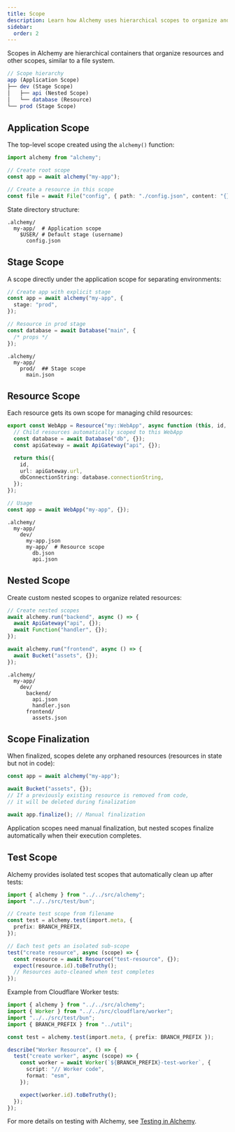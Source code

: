```yaml
---
title: Scope
description: Learn how Alchemy uses hierarchical scopes to organize and manage infrastructure resources. Master application scopes, stage scopes, and resource scopes.
sidebar:
  order: 2
---
```


Scopes in Alchemy are hierarchical containers that organize resources and other scopes, similar to a file system.

```typescript
// Scope hierarchy
app (Application Scope)
├── dev (Stage Scope)
│   ├── api (Nested Scope)
│   └── database (Resource)
└── prod (Stage Scope)
```

## Application Scope

The top-level scope created using the `alchemy()` function:

```typescript
import alchemy from "alchemy";

// Create root scope
const app = await alchemy("my-app");

// Create a resource in this scope
const file = await File("config", { path: "./config.json", content: "{}" });
```

State directory structure:

```
.alchemy/
  my-app/  # Application scope
    $USER/ # Default stage (username)
      config.json
```

## Stage Scope

A scope directly under the application scope for separating environments:

```typescript
// Create app with explicit stage
const app = await alchemy("my-app", {
  stage: "prod",
});

// Resource in prod stage
const database = await Database("main", {
  /* props */
});
```

```
.alchemy/
  my-app/
    prod/  ## Stage scope
      main.json
```

## Resource Scope

Each resource gets its own scope for managing child resources:

```typescript
export const WebApp = Resource("my::WebApp", async function (this, id, props) {
  // Child resources automatically scoped to this WebApp
  const database = await Database("db", {});
  const apiGateway = await ApiGateway("api", {});

  return this({
    id,
    url: apiGateway.url,
    dbConnectionString: database.connectionString,
  });
});

// Usage
const app = await WebApp("my-app", {});
```

```
.alchemy/
  my-app/
    dev/
      my-app.json
      my-app/  # Resource scope
        db.json
        api.json
```

## Nested Scope

Create custom nested scopes to organize related resources:

```typescript
// Create nested scopes
await alchemy.run("backend", async () => {
  await ApiGateway("api", {});
  await Function("handler", {});
});

await alchemy.run("frontend", async () => {
  await Bucket("assets", {});
});
```

```
.alchemy/
  my-app/
    dev/
      backend/
        api.json
        handler.json
      frontend/
        assets.json
```

## Scope Finalization

When finalized, scopes delete any orphaned resources (resources in state but not in code):

```typescript
const app = await alchemy("my-app");

await Bucket("assets", {});
// If a previously existing resource is removed from code,
// it will be deleted during finalization

await app.finalize(); // Manual finalization
```

Application scopes need manual finalization, but nested scopes finalize automatically when their execution completes.

## Test Scope

Alchemy provides isolated test scopes that automatically clean up after tests:

```typescript
import { alchemy } from "../../src/alchemy";
import "../../src/test/bun";

// Create test scope from filename
const test = alchemy.test(import.meta, {
  prefix: BRANCH_PREFIX,
});

// Each test gets an isolated sub-scope
test("create resource", async (scope) => {
  const resource = await Resource("test-resource", {});
  expect(resource.id).toBeTruthy();
  // Resources auto-cleaned when test completes
});
```

Example from Cloudflare Worker tests:

```typescript
import { alchemy } from "../../src/alchemy";
import { Worker } from "../../src/cloudflare/worker";
import "../../src/test/bun";
import { BRANCH_PREFIX } from "../util";

const test = alchemy.test(import.meta, { prefix: BRANCH_PREFIX });

describe("Worker Resource", () => {
  test("create worker", async (scope) => {
    const worker = await Worker(`${BRANCH_PREFIX}-test-worker`, {
      script: "// Worker code",
      format: "esm",
    });

    expect(worker.id).toBeTruthy();
  });
});
```

For more details on testing with Alchemy, see [Testing in Alchemy](./testing).
